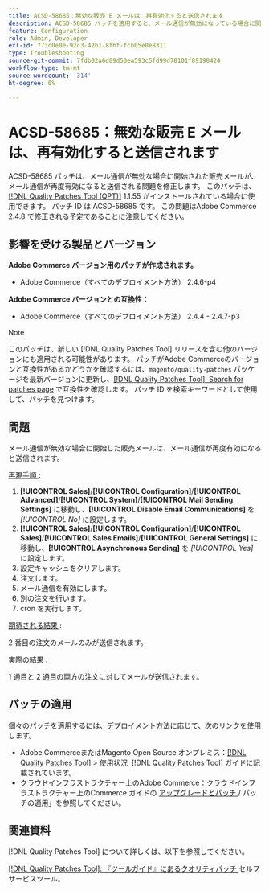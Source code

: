 ```yaml
---
title: ACSD-58685：無効な販売 E メールは、再有効化すると送信されます
description: ACSD-58685 パッチを適用すると、メール通信が無効になっている場合に開始した営業メールが、メール通信が再度有効になると送信されるAdobe Commerceの問題を修正できます。
feature: Configuration
role: Admin, Developer
exl-id: 773c0e0e-92c3-42b1-8fbf-fcb05e0e8311
type: Troubleshooting
source-git-commit: 7fdb02a6d89d50ea593c5fd99d78101f89198424
workflow-type: tm+mt
source-wordcount: '314'
ht-degree: 0%

---
```


# ACSD-58685：無効な販売 E メールは、再有効化すると送信されます

ACSD-58685 パッチは、メール通信が無効な場合に開始された販売メールが、メール通信が再度有効になると送信される問題を修正します。 このパッチは、[[!DNL Quality Patches Tool (QPT)]](/help/tools/quality-patches-tool/quality-patches-tool-to-self-serve-quality-patches.md) 1.1.55 がインストールされている場合に使用できます。 パッチ ID は ACSD-58685 です。 この問題はAdobe Commerce 2.4.8 で修正される予定であることに注意してください。

## 影響を受ける製品とバージョン

**Adobe Commerce バージョン用のパッチが作成されます。**

* Adobe Commerce（すべてのデプロイメント方法） 2.4.6-p4

**Adobe Commerce バージョンとの互換性：**

* Adobe Commerce（すべてのデプロイメント方法） 2.4.4 - 2.4.7-p3

>[!NOTE]
>
>このパッチは、新しい [!DNL Quality Patches Tool] リリースを含む他のバージョンにも適用される可能性があります。 パッチがAdobe Commerceのバージョンと互換性があるかどうかを確認するには、`magento/quality-patches` パッケージを最新バージョンに更新し、[[!DNL Quality Patches Tool]: Search for patches page](https://experienceleague.adobe.com/tools/commerce-quality-patches/index.html?lang=ja) で互換性を確認します。 パッチ ID を検索キーワードとして使用して、パッチを見つけます。

## 問題

メール通信が無効な場合に開始した販売メールは、メール通信が再度有効になると送信されます。

<u> 再現手順 </u>:

1. **[!UICONTROL Sales]**/**[!UICONTROL Configuration]**/**[!UICONTROL Advanced]**/**[!UICONTROL System]**/**[!UICONTROL Mail Sending Settings]** に移動し、**[!UICONTROL Disable Email Communications]** を *[!UICONTROL No]* に設定します。
1. **[!UICONTROL Sales]**/**[!UICONTROL Configuration]**/**[!UICONTROL Sales]**/**[!UICONTROL Sales Emails]**/**[!UICONTROL General Settings]** に移動し、**[!UICONTROL Asynchronous Sending]** を *[!UICONTROL Yes]* に設定します。
1. 設定キャッシュをクリアします。
1. 注文します。
1. メール通信を有効にします。
1. 別の注文を行います。
1. cron を実行します。

<u> 期待される結果 </u>:

2 番目の注文のメールのみが送信されます。

<u> 実際の結果 </u>:

1 通目と 2 通目の両方の注文に対してメールが送信されます。

## パッチの適用

個々のパッチを適用するには、デプロイメント方法に応じて、次のリンクを使用します。

* Adobe CommerceまたはMagento Open Source オンプレミス：[[!DNL Quality Patches Tool] > 使用状況 &#x200B;](/help/tools/quality-patches-tool/usage.md) [!DNL Quality Patches Tool] ガイドに記載されています。
* クラウドインフラストラクチャー上のAdobe Commerce：クラウドインフラストラクチャー上のCommerce ガイドの [&#x200B; アップグレードとパッチ &#x200B;](https://experienceleague.adobe.com/docs/commerce-cloud-service/user-guide/develop/upgrade/apply-patches.html?lang=ja)/ パッチの適用」を参照してください。

## 関連資料

[!DNL Quality Patches Tool] について詳しくは、以下を参照してください。

[[!DNL Quality Patches Tool]: 『ツールガイド』にあるクオリティパッチ &#x200B;](/help/tools/quality-patches-tool/quality-patches-tool-to-self-serve-quality-patches.md) セルフサービスツール。
